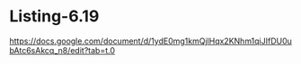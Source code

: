 # Listing-6.19

https://docs.google.com/document/d/1ydE0mg1kmQjlHqx2KNhm1qiJIfDU0ubAtc6sAkcq_n8/edit?tab=t.0
